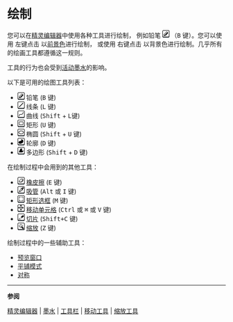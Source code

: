 # 绘制

您可以在[精灵编辑器](sprite-editor.md)中使用各种工具进行绘制，
例如铅笔 ![铅笔工具图标](tools/pencil-tool.png)
（<kbd>B</kbd> 键）。您可以使用 <kbd>左键点击</kbd> 以[前景色](color-bar.md)进行绘制，
或使用 <kbd>右键点击</kbd> 以背景色进行绘制。几乎所有的绘画工具都遵循这一规则。

工具的行为也会受到[活动墨水](ink.md)的影响。

以下是可用的绘图工具列表：

* ![铅笔工具图标](tools/pencil-tool.png) 铅笔 (<kbd>B</kbd> 键)
* ![线条工具图标](tools/line-tool.png) 线条 (<kbd>L</kbd> 键)
* ![曲线工具图标](tools/curve-tool.png) 曲线 (<kbd>Shift</kbd> + <kbd>L</kbd>键)
* ![矩形工具图标](tools/rectangle-tool.png) 矩形 (<kbd>U</kbd> 键)
* ![椭圆工具图标](tools/ellipse-tool.png) 椭圆 (<kbd>Shift</kbd> + <kbd>U</kbd> 键)
* ![轮廓工具图标](tools/countour-tool.png) 轮廓 (<kbd>D</kbd> 键)
* ![多边形工具图标](tools/polygon-tool.png) 多边形 (<kbd>Shift</kbd> + <kbd>D</kbd> 键)

在绘制过程中会用到的其他工具：

* ![橡皮擦工具图标](tools/eraser-tool.png) [橡皮擦](eraser.md) (<kbd>E</kbd> 键)
* ![吸管工具图标](tools/eyedropper-tool.png) [吸管](eyedropper.md) (<kbd>Alt</kbd> 或 <kbd>I</kbd> 键)
* ![选框工具图标](tools/marquee-tool.png) [矩形选框](selecting.md) (<kbd>M</kbd> 键)
* ![移动工具图标](tools/move-tool.png) [移动单元格](move-tool.md) (<kbd>Ctrl</kbd> 或 <kbd>⌘</kbd> 或 <kbd>V</kbd> 键)
* ![切片工具图标](tools/slice-tool.png) [切片](slices.md) (<kbd>Shift+C</kbd> 键)
* ![缩放工具图标](tools/zoom-tool.png) [缩放](zoom.md) (<kbd>Z</kbd> 键)

绘制过程中的一些辅助工具：

* [预览窗口](preview-window.md)
* [平铺模式](tiled-mode.md)
* [对称](symmetry.md)

---

**参阅**

[精灵编辑器](sprite-editor.md) |
[墨水](ink.md) |
[工具栏](tool-bar.md) |
[移动工具](move-tool.md) |
[缩放工具](zoom.md)
